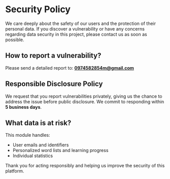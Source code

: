 # Security Policy

We care deeply about the safety of our users and the protection of their personal data. If you discover a vulnerability or have any concerns regarding data security in this project, please contact us as soon as possible.

## How to report a vulnerability?

Please send a detailed report to: **0974582854m@gmail.com**

## Responsible Disclosure Policy

We request that you report vulnerabilities privately, giving us the chance to address the issue before public disclosure. We commit to responding within **5 business days**.

## What data is at risk?

This module handles:
- User emails and identifiers
- Personalized word lists and learning progress
- Individual statistics

Thank you for acting responsibly and helping us improve the security of this platform.

